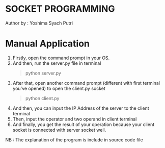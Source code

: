 # SOCKET PROGRAMMING

Author by : Yoshima Syach Putri

# Manual Application
1. Firstly, open the command prompt in your OS.
2. And then, run the server.py file in terminal
	>python server.py
3. After that, open another command prompt (different with first terminal you've opened) to open the client.py socket
	>python client.py
4. And then, you can input the IP Address of the server to the client terminal
5. Then, input the operator and two operand in client terminal
6. And finally, you get the result of your operation because your client socket is connected with server socket well.

NB : The explanation of the program is include in source code file
